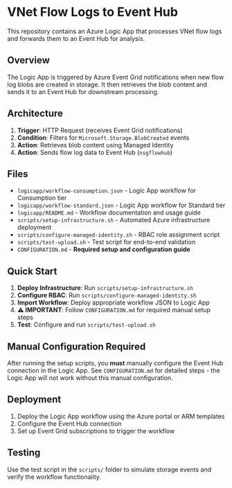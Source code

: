 # VNet Flow Logs to Event Hub

This repository contains an Azure Logic App that processes VNet flow logs and forwards them to an Event Hub for analysis.

## Overview

The Logic App is triggered by Azure Event Grid notifications when new flow log blobs are created in storage. It then retrieves the blob content and sends it to an Event Hub for downstream processing.

## Architecture

1. **Trigger**: HTTP Request (receives Event Grid notifications)
2. **Condition**: Filters for `Microsoft.Storage.BlobCreated` events
3. **Action**: Retrieves blob content using Managed Identity
4. **Action**: Sends flow log data to Event Hub (`nsgflowhub`)

## Files

- `logicapp/workflow-consumption.json` - Logic App workflow for Consumption tier
- `logicapp/workflow-standard.json` - Logic App workflow for Standard tier
- `logicapp/README.md` - Workflow documentation and usage guide
- `scripts/setup-infrastructure.sh` - Automated Azure infrastructure deployment
- `scripts/configure-managed-identity.sh` - RBAC role assignment script
- `scripts/test-upload.sh` - Test script for end-to-end validation
- `CONFIGURATION.md` - **Required setup and configuration guide**

## Quick Start

1. **Deploy Infrastructure**: Run `scripts/setup-infrastructure.sh`
2. **Configure RBAC**: Run `scripts/configure-managed-identity.sh`  
3. **Import Workflow**: Deploy appropriate workflow JSON to Logic App
4. **⚠️ IMPORTANT**: Follow `CONFIGURATION.md` for required manual setup steps
5. **Test**: Configure and run `scripts/test-upload.sh`

## Manual Configuration Required

After running the setup scripts, you **must** manually configure the Event Hub connection in the Logic App. See `CONFIGURATION.md` for detailed steps - the Logic App will not work without this manual configuration.

## Deployment

1. Deploy the Logic App workflow using the Azure portal or ARM templates
2. Configure the Event Hub connection
3. Set up Event Grid subscriptions to trigger the workflow

## Testing

Use the test script in the `scripts/` folder to simulate storage events and verify the workflow functionality.